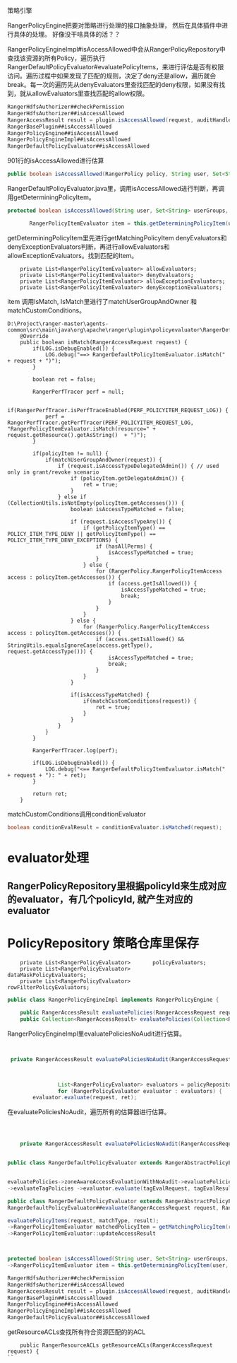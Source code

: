 
策略引擎

RangerPolicyEngine把要对策略进行处理的接口抽象处理， 然后在具体插件中进行具体的处理。
好像没干啥具体的活？？

RangerPolicyEngineImpl#isAccessAllowed中会从RangerPolicyRepository中查找该资源的所有Policy，遍历执行RangerDefaultPolicyEvaluator#evaluatePolicyItems，来进行评估是否有权限访问。遍历过程中如果发现了匹配的规则，决定了deny还是allow，遍历就会break。每一次的遍历先从denyEvaluators里查找匹配的deny权限，如果没有找到，就从allowEvaluators里查找匹配的allow权限。

```JAVA
RangerHdfsAuthorizer##checkPermission
RangerHdfsAuthorizer##isAccessAllowed
RangerAccessResult result = plugin.isAccessAllowed(request, auditHandler);
RangerBasePlugin##isAccessAllowed
RangerPolicyEngine##isAccessAllowed
RangerPolicyEngineImpl##isAccessAllowed
RangerDefaultPolicyEvaluator##isAccessAllowed


```
901行的isAccessAllowed进行估算
```JAVA
public boolean isAccessAllowed(RangerPolicy policy, String user, Set<String> userGroups, Set<String> roles, String accessType) {
```


RangerDefaultPolicyEvaluator.java里，调用isAccessAllowed进行判断，再调用getDeterminingPolicyItem。
```JAVA
protected boolean isAccessAllowed(String user, Set<String> userGroups, Set<String> roles, String accessType) {

       RangerPolicyItemEvaluator item = this.getDeterminingPolicyItem(user, userGroups, roles, accessType);
```

getDeterminingPolicyItem里先进行getMatchingPolicyItem    denyEvaluators和denyExceptionEvaluators判断，再进行allowEvaluators和allowExceptionEvaluators。找到匹配的Item。

```
	private List<RangerPolicyItemEvaluator> allowEvaluators;
	private List<RangerPolicyItemEvaluator> denyEvaluators;
	private List<RangerPolicyItemEvaluator> allowExceptionEvaluators;
	private List<RangerPolicyItemEvaluator> denyExceptionEvaluators;
```

item 调用IsMatch, IsMatch里进行了matchUserGroupAndOwner 和 matchCustomConditions。
```
D:\Project\ranger-master\agents-common\src\main\java\org\apache\ranger\plugin\policyevaluator\RangerDefaultPolicyItemEvaluator.java
	@Override
	public boolean isMatch(RangerAccessRequest request) {
		if(LOG.isDebugEnabled()) {
			LOG.debug("==> RangerDefaultPolicyItemEvaluator.isMatch(" + request + ")");
		}

		boolean ret = false;

		RangerPerfTracer perf = null;

		if(RangerPerfTracer.isPerfTraceEnabled(PERF_POLICYITEM_REQUEST_LOG)) {
			perf = RangerPerfTracer.getPerfTracer(PERF_POLICYITEM_REQUEST_LOG, "RangerPolicyItemEvaluator.isMatch(resource=" + request.getResource().getAsString()  + ")");
		}

		if(policyItem != null) {
			if(matchUserGroupAndOwner(request)) {
				if (request.isAccessTypeDelegatedAdmin()) { // used only in grant/revoke scenario
					if (policyItem.getDelegateAdmin()) {
						ret = true;
					}
				} else if (CollectionUtils.isNotEmpty(policyItem.getAccesses())) {
					boolean isAccessTypeMatched = false;

					if (request.isAccessTypeAny()) {
						if (getPolicyItemType() == POLICY_ITEM_TYPE_DENY || getPolicyItemType() == POLICY_ITEM_TYPE_DENY_EXCEPTIONS) {
							if (hasAllPerms) {
								isAccessTypeMatched = true;
							}
						} else {
							for (RangerPolicy.RangerPolicyItemAccess access : policyItem.getAccesses()) {
								if (access.getIsAllowed()) {
									isAccessTypeMatched = true;
									break;
								}
							}
						}
					} else {
						for (RangerPolicy.RangerPolicyItemAccess access : policyItem.getAccesses()) {
							if (access.getIsAllowed() && StringUtils.equalsIgnoreCase(access.getType(), request.getAccessType())) {
								isAccessTypeMatched = true;
								break;
							}
						}
					}

					if(isAccessTypeMatched) {
						if(matchCustomConditions(request)) {
							ret = true;
						}
					}
				}
			}
		}

		RangerPerfTracer.log(perf);

		if(LOG.isDebugEnabled()) {
			LOG.debug("<== RangerDefaultPolicyItemEvaluator.isMatch(" + request + "): " + ret);
		}

		return ret;
	}
```


matchCustomConditions调用conditionEvaluator  
```JAVA
boolean conditionEvalResult = conditionEvaluator.isMatched(request);
```

# evaluator处理


## RangerPolicyRepository里根据policyId来生成对应的evaluator，有几个policyId, 就产生对应的evaluator

# PolicyRepository 策略仓库里保存
```
    private List<RangerPolicyEvaluator>       policyEvaluators;
    private List<RangerPolicyEvaluator>       dataMaskPolicyEvaluators;
    private List<RangerPolicyEvaluator>       rowFilterPolicyEvaluators;
```

```JAVA
public class RangerPolicyEngineImpl implements RangerPolicyEngine {

	public RangerAccessResult evaluatePolicies(RangerAccessRequest request, int policyType, RangerAccessResultProcessor resultProcessor) {
	public Collection<RangerAccessResult> evaluatePolicies(Collection<RangerAccessRequest> requests, int policyType, RangerAccessResultProcessor resultProcessor) {

```

RangerPolicyEngineImpl里evaluatePoliciesNoAudit进行估算。
```JAVA


 private RangerAccessResult evaluatePoliciesNoAudit(RangerAccessRequest request, int policyType, String zoneName, RangerPolicyRepository policyRepository, RangerPolicyRepository tagPolicyRepository) {



                List<RangerPolicyEvaluator> evaluators = policyRepository.getLikelyMatchPolicyEvaluators(request.getResource(), policyType);
                for (RangerPolicyEvaluator evaluator : evaluators) {
		evaluator.evaluate(request, ret);
```
在evaluatePoliciesNoAudit，遍历所有的估算器进行估算。

```JAVA



    private RangerAccessResult evaluatePoliciesNoAudit(RangerAccessRequest request, int policyType, String zoneName, RangerPolicyRepository policyRepository, RangerPolicyRepository tagPolicyRepository) {


public class RangerDefaultPolicyEvaluator extends RangerAbstractPolicyEvaluator {


evaluatePolicies->zoneAwareAccessEvaluationWithNoAudit->evaluatePoliciesNoAudit
->evaluateTagPolicies ->evaluator.evaluate(tagEvalRequest, tagEvalResult);

public class RangerDefaultPolicyEvaluator extends RangerAbstractPolicyEvaluator {
RangerDefaultPolicyEvaluator##evaluate(RangerAccessRequest request, RangerAccessResult result)

evaluatePolicyItems(request, matchType, result);
->RangerPolicyItemEvaluator matchedPolicyItem = getMatchingPolicyItem(request, result);
->RangerPolicyItemEvaluator::updateAccessResult



protected boolean isAccessAllowed(String user, Set<String> userGroups, Set<String> roles, String accessType)
->RangerPolicyItemEvaluator item = this.getDeterminingPolicyItem(user, userGroups, roles, accessType);

RangerHdfsAuthorizer##checkPermission
RangerHdfsAuthorizer##isAccessAllowed
RangerAccessResult result = plugin.isAccessAllowed(request, auditHandler);
RangerBasePlugin##isAccessAllowed
RangerPolicyEngine##isAccessAllowed
RangerPolicyEngineImpl##isAccessAllowed
RangerDefaultPolicyEvaluator##isAccessAllowed
```

getResourceACLs查找所有符合资源匹配的的ACL

```
	public RangerResourceACLs getResourceACLs(RangerAccessRequest request) {
``
